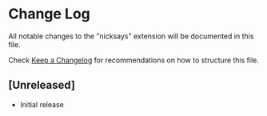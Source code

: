 # Change Log

All notable changes to the "nicksays" extension will be documented in this file.

Check [Keep a Changelog](http://keepachangelog.com/) for recommendations on how to structure this file.

## [Unreleased]

- Initial release